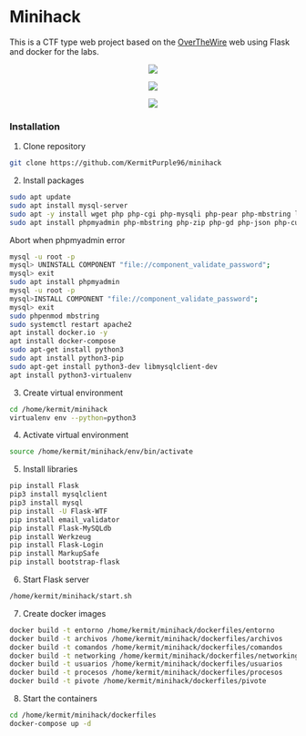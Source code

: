 
# Minihack
This is a CTF type web project based on the [OverTheWire](https://overthewire.org) web using Flask and docker for the labs.
<p align="center">
  <img src="https://github.com/KermitPurple96/minihack/assets/103221169/1a4c81e6-686b-4695-b3bb-3ea39dd22fb4">
</p>
<p align="center">
  <img src="https://github.com/KermitPurple96/minihack/assets/103221169/79676d56-df46-40e2-aacf-73836b3a3ca8">
</p>
<p align="center">
  <img src="https://github.com/KermitPurple96/minihack/assets/103221169/79f52a22-c009-423a-b018-9d270b2aa9f4">
</p>

### Installation
1. Clone repository
```sh
git clone https://github.com/KermitPurple96/minihack
```
2. Install packages

```sh
sudo apt update
sudo apt install mysql-server
sudo apt -y install wget php php-cgi php-mysqli php-pear php-mbstring libapache2-mod-php php-common php-phpseclib php-mysql
sudo apt install phpmyadmin php-mbstring php-zip php-gd php-json php-curl
```
Abort when phpmyadmin error
```sh
mysql -u root -p
mysql> UNINSTALL COMPONENT "file://component_validate_password";
mysql> exit
sudo apt install phpmyadmin
mysql -u root -p
mysql>INSTALL COMPONENT "file://component_validate_password";
mysql> exit
sudo phpenmod mbstring
sudo systemctl restart apache2
apt install docker.io -y
apt install docker-compose
sudo apt-get install python3
sudo apt install python3-pip
sudo apt-get install python3-dev libmysqlclient-dev
apt install python3-virtualenv
```

3. Create virtual environment 
```sh
cd /home/kermit/minihack
virtualenv env --python=python3
```

4. Activate virtual environment 
```sh
source /home/kermit/minihack/env/bin/activate
```

5. Install libraries
```sh
pip install Flask
pip3 install mysqlclient
pip3 install mysql
pip install -U Flask-WTF
pip install email_validator
pip install Flask-MySQLdb
pip install Werkzeug
pip install Flask-Login
pip install MarkupSafe
pip install bootstrap-flask
```
6. Start Flask server
```sh
/home/kermit/minihack/start.sh
```

7. Create docker images
```sh
docker build -t entorno /home/kermit/minihack/dockerfiles/entorno
docker build -t archivos /home/kermit/minihack/dockerfiles/archivos
docker build -t comandos /home/kermit/minihack/dockerfiles/comandos
docker build -t networking /home/kermit/minihack/dockerfiles/networking
docker build -t usuarios /home/kermit/minihack/dockerfiles/usuarios
docker build -t procesos /home/kermit/minihack/dockerfiles/procesos
docker build -t pivote /home/kermit/minihack/dockerfiles/pivote
```
8. Start the containers
```sh
cd /home/kermit/minihack/dockerfiles
docker-compose up -d
```
